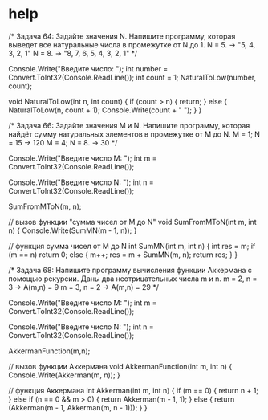 # help
/*
 Задача 64: Задайте значения N. Напишите программу, которая выведет все натуральные числа в промежутке от N до 1.
 N = 5. -> "5, 4, 3, 2, 1"
 N = 8. -> "8, 7, 6, 5, 4, 3, 2, 1"
 */
 
Console.Write("Введите число: ");
int number = Convert.ToInt32(Console.ReadLine());
int count = 1;
NaturalToLow(number, count);


void NaturalToLow(int n, int count)
{
    if (count > n)
    {
        return;
    }
    else
    {
        NaturalToLow(n, count + 1);
        Console.Write(count + " ");
    }
}

 /*
 Задача 66: Задайте значения M и N. Напишите программу, которая найдёт сумму натуральных элементов в промежутке от M до N.
 M = 1; N = 15 -> 120
 M = 4; N = 8. -> 30
 */
 
Console.Write("Введите число M: ");
int m = Convert.ToInt32(Console.ReadLine());

Console.Write("Введите число N: ");
int n = Convert.ToInt32(Console.ReadLine());

SumFromMToN(m, n);

// вызов функции "сумма чисел от M до N"
void SumFromMToN(int m, int n)
{
    Console.Write(SumMN(m - 1, n));
}

// функция сумма чисел от M до N
int SumMN(int m, int n)
{
    int res = m;
    if (m == n)
        return 0;
    else
    {
        m++;
        res = m + SumMN(m, n);
        return res;
    }
}

 /*
 Задача 68: Напишите программу вычисления функции Аккермана с помощью рекурсии. Даны два неотрицательных числа m и n.
 m = 2, n = 3 -> A(m,n) = 9
 m = 3, n = 2 -> A(m,n) = 29
 */
 
Console.Write("Введите число M: ");
int m = Convert.ToInt32(Console.ReadLine());

Console.Write("Введите число N: ");
int n = Convert.ToInt32(Console.ReadLine());

AkkermanFunction(m,n);


// вызов функции Аккермана
void AkkermanFunction(int m, int n)
{
    Console.Write(Akkerman(m, n)); 
}

// функция Аккермана
int Akkerman(int m, int n)
{
    if (m == 0)
    {
        return n + 1;
    }
    else if (n == 0 && m > 0)
    {
        return Akkerman(m - 1, 1);
    }
    else
    {
        return (Akkerman(m - 1, Akkerman(m, n - 1)));
    }
}
